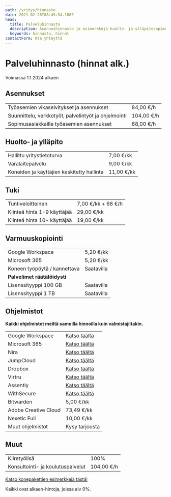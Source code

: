 ```yaml
---
path: /yritys/hinnasto
date: 2021-02-28T08:49:54.186Z
head:
  title: Palveluhinnasto
  description: Asennushinnasto ja esimerkkejä huolto- ja ylläpitosopimusten hinnoista.
  keywords: hinnasto, hinnat
contactForm: Ota yhteyttä
---
```

# Palveluhinnasto (hinnat alk.)

V﻿oimassa 1.1.2024 alkaen

## Asennukset

|                                                      |            |
| ---------------------------------------------------- | ---------- |
| Työasemien vikaselvitykset ja asennukset             | 84,00 €/h  |
| Suunnittelu, verkkotyöt, palvelintyöt ja ohjelmointi | 104,00 €/h |
| ﻿Sopimusasiakkaille työasemien asennukset            | 68,00 €/h  |

## Huolto- ja ylläpito

|                                            |            |
| ------------------------------------------ | ---------- |
| Hallittu yritystietoturva                  | 7,00 €/kk  |
| Varalaitepalvelu                           | 9,00 €/kk  |
| Koneiden ja käyttäjien keskitetty hallinta | 11,00 €/kk |

## Tuki

|                             |                    |
| --------------------------- | ------------------ |
| Tuntiveloitteinen           | 7,00 €/kk + 68 €/h |
| Kiinteä hinta 1-9 käyttäjää | 29,00 €/kk         |
| Kiinteä hinta 10- käyttäjää | 19,00 €/kk         |

## Varmuuskopiointi

|                              |             |
| ---------------------------- | ----------- |
| Google Workspace             | 5,20 €/kk   |
| ﻿Microsoft 365               | 5,20 €/kk   |
| Koneen työpöytä / kannettava | S﻿aatavilla |
| **Palvelimet räätälöidysti** |             |
| ﻿Lisenssityyppi 100 GB       | S﻿aatavilla |
| ﻿Lisenssityyppi 1 TB         | S﻿aatavilla |

## Ohjelmistot

**K﻿aikki ohjelmistot meiltä samoilla hinnoilla kuin valmistajiltakin.**

|                       |                                                                 |
| --------------------- | --------------------------------------------------------------- |
| Google Workspace      | [Katso täältä](https://www.tdp.fi/ohjelmistot/google-workspace) |
| Microsoft 365         | [Katso täältä](https://www.tdp.fi/ohjelmistot/microsoft-365)    |
| Nira                  | [Katso täältä](https://www.tdp.fi/ohjelmistot/nira)             |
| JumpCloud             | [Katso täältä](https://www.tdp.fi/ohjelmistot/jumpcloud)        |
| Dropbox               | [Katso täältä](https://www.tdp.fi/ohjelmistot/dropbox)          |
| ﻿Virtru               | [Katso täältä](https://www.tdp.fi/ohjelmistot/virtru)           |
| ﻿Assently             | [Katso täältä](https://www.tdp.fi/ohjelmistot/assently)         |
| ﻿WithSecure           | [Katso täältä](https://www.tdp.fi/ohjelmistot/withsecure)       |
| ﻿Bitwarden            | 5,00 €/kk                                                       |
| ﻿Adobe Creative Cloud | 73,49 €/kk                                                      |
| ﻿Nexetic Full         | 10,00 €/kk                                                      |
| ﻿Muut ohjelmistot     | Kysy tarjousta                                                  |

## Muut

|                                    |            |
| ---------------------------------- | ---------- |
| K﻿iiretyölisä                      | 100%       |
| ﻿Konsultointi- ja koulutuspalvelut | 104,00 €/h |

<a href="/tietokone-leasing-esimerkkipaketit">Katso konepakettien esimerkkejä tästä!</a>

Kaikki ovat alkaen-hintoja, joissa alv 0%.